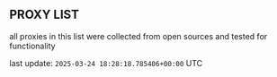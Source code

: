 ## PROXY LIST

all proxies in this list were collected from open sources and tested for functionality

last update: `2025-03-24 18:28:18.785406+00:00` UTC